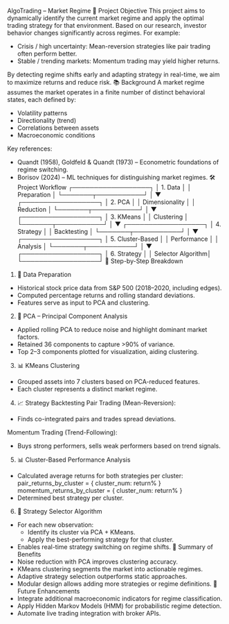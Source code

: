 AlgoTrading – Market Regime
📌 Project Objective
This project aims to dynamically identify the current market regime and apply the optimal trading strategy for that environment. Based on our research, investor behavior changes significantly across regimes. For example:
- Crisis / high uncertainty: Mean-reversion strategies like pair trading often perform better.
- Stable / trending markets: Momentum trading may yield higher returns.

By detecting regime shifts early and adapting strategy in real-time, we aim to maximize returns and reduce risk.
📚 Background
A market regime assumes the market operates in a finite number of distinct behavioral states, each defined by:
- Volatility patterns
- Directionality (trend)
- Correlations between assets
- Macroeconomic conditions

Key references:
- Quandt (1958), Goldfeld & Quandt (1973) – Econometric foundations of regime switching.
- Borisov (2024) – ML techniques for distinguishing market regimes.
🛠️ Project Workflow
 ┌──────────────────┐
 │ 1. Data           │
 │ Preparation       │
 └───────┬───────────┘
         │
         ▼
 ┌──────────────────┐
 │ 2. PCA            │
 │ Dimensionality    │
 │ Reduction         │
 └───────┬───────────┘
         │
         ▼
 ┌──────────────────┐
 │ 3. KMeans         │
 │ Clustering        │
 └───────┬───────────┘
         │
         ▼
 ┌──────────────────┐
 │ 4. Strategy       │
 │ Backtesting       │
 └───────┬───────────┘
         │
         ▼
 ┌──────────────────┐
 │ 5. Cluster-Based  │
 │ Performance       │
 │ Analysis          │
 └───────┬───────────┘
         │
         ▼
 ┌──────────────────┐
 │ 6. Strategy       │
 │ Selector Algorithm│
 └──────────────────┘
📑 Step-by-Step Breakdown
1. 📁 Data Preparation
- Historical stock price data from S&P 500 (2018–2020, including edges).
- Computed percentage returns and rolling standard deviations.
- Features serve as input to PCA and clustering.
2. 🔻 PCA – Principal Component Analysis
- Applied rolling PCA to reduce noise and highlight dominant market factors.
- Retained 36 components to capture >90% of variance.
- Top 2–3 components plotted for visualization, aiding clustering.
3. 📊 KMeans Clustering
- Grouped assets into 7 clusters based on PCA-reduced features.
- Each cluster represents a distinct market regime.
4. 📈 Strategy Backtesting
Pair Trading (Mean-Reversion):
- Finds co-integrated pairs and trades spread deviations.

Momentum Trading (Trend-Following):
- Buys strong performers, sells weak performers based on trend signals.
5. 📊 Cluster-Based Performance Analysis
- Calculated average returns for both strategies per cluster:
  pair_returns_by_cluster = { cluster_num: return% }
  momentum_returns_by_cluster = { cluster_num: return% }
- Determined best strategy per cluster.
6. 🧠 Strategy Selector Algorithm
- For each new observation:
  - Identify its cluster via PCA + KMeans.
  - Apply the best-performing strategy for that cluster.
- Enables real-time strategy switching on regime shifts.
🚀 Summary of Benefits
- Noise reduction with PCA improves clustering accuracy.
- KMeans clustering segments the market into actionable regimes.
- Adaptive strategy selection outperforms static approaches.
- Modular design allows adding more strategies or regime definitions.
📌 Future Enhancements
- Integrate additional macroeconomic indicators for regime classification.
- Apply Hidden Markov Models (HMM) for probabilistic regime detection.
- Automate live trading integration with broker APIs.
